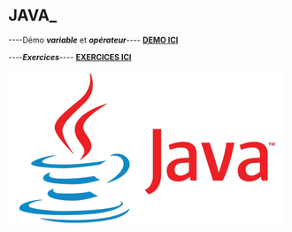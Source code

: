 # JAVA_ 

----Démo ***variable*** et ***opérateur***----
[**DEMO ICI**](https://github.com/aurelie661/JAVA_/tree/main/firstProject/src/Demo)

----***Exercices***----
[**EXERCICES ICI**](https://github.com/aurelie661/JAVA_/tree/main/firstProject/src/exercices)

![Java_logo](Assets/Java.png)
